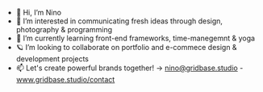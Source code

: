 - 👋  Hi, I’m Nino
- 👀  I’m interested in communicating fresh ideas through design, photography & programming
- 🌱  I’m currently learning front-end frameworks, time-manegemnt & yoga
- 🪐  I’m looking to collaborate on portfolio and e-commece design & development projects
- 📫  Let's create powerful brands together! → nino@gridbase.studio - www.gridbase.studio/contact

<!---
DesignedByNino/DesignedByNino is a ✨ special ✨ repository because its `README.md` (this file) appears on your GitHub profile.
You can click the Preview link to take a look at your changes.
--->
